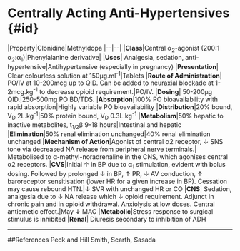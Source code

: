 # Centrally Acting Anti-Hypertensives {#id}

|Property|Clonidine|Methyldopa
|--|--|
|**Class**|Central α<sub>2</sub>-agonist (200:1 α<sub>2</sub>:α<sub>1</sub>)|Phenylalanine derivative|
|**Uses**| Analgesia, sedation, anti-hypertensive|Antihypertensive (especially in pregnancy)
|**Presentation**| Clear colourless solution at 150μg.ml<sup>-1</sup>|Tablets
|**Route of Administration**| PO/IV at 10-200mcg up to QID. Can be added to neuraxial blockade at 1-2mcg.kg<sup>-1</sup> to decrease opioid requirement.|PO/IV.
|**Dosing**| 50-200μg QID.|250-500mg PO BD/TDS.
|**Absorption**|100% PO bioavailability with rapid absorption|Highly variable PO bioavailability
|**Distribution**|20% bound, V<sub>D</sub> 2L.kg<sup>-1</sup>|50% protein bound, V<sub>D</sub> 0.3L.kg<sup>-1</sup>
|**Metabolism**|50% hepatic to inactive metabolites, t<sub>1/2</sub>β 9-18 hours|Intestinal and hepatic
|**Elimination**|50% renal elimination unchanged|40% renal elimination unchanged
|**Mechanism of Action**|Agonist of central α2 receptor, ↓ SNS tone via decreased NA release from peripheral nerve terminals.| Metabolised to α-methyl-noradrenaline in the CNS, which agonises central α2 receptors.
|**CVS**|Initial ↑ in BP due to α<sub>1</sub> stimulation, evident with bolus dosing. Followed by prolonged ↓ in BP, ↑ PR, ↓ AV conduction, ↑ baroreceptor sensitisation (lower HR for a given increase in BP). Cessation may cause rebound HTN.|↓ SVR with unchanged HR or CO
|**CNS**| Sedation, analgesia due to ↓ NA release which ↓ opioid requirement. Adjunct in chronic pain and in opioid withdrawal. Anxiolysis at low doses. Central antiemetic effect.|May ↓ MAC
|**Metabolic**|Stress response to surgical stimulus is inhibited
|**Renal**| Diuresis secondary to inhibition of ADH


---
##References
Peck and Hill
Smith, Scarth, Sasada
